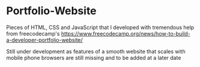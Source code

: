 # Portfolio-Website
Pieces of HTML, CSS and JavaScript that I developed with tremendous help from freecodecamp's https://www.freecodecamp.org/news/how-to-build-a-developer-portfolio-website/ 

Still under development as features of a smooth website that scales with mobile phone browsers are still missing and to be added at a later date
